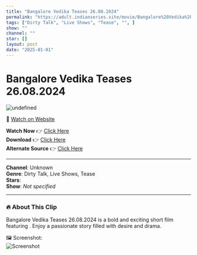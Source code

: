 ```yaml
---
title: "Bangalore Vedika Teases 26.08.2024"
permalink: "https://adult.indianseries.site/movie/Bangalore%20Vedika%20Teases%2026.08.2024"
tags: ["Dirty Talk", "Live Shows", "Tease", "", ]
show: ""
channel: ""
star: []
layout: post
date: "2025-01-01"
---
```


# Bangalore Vedika Teases 26.08.2024

![undefined](https://desisins.com/wp-content/uploads/2024/08/Vedika-Bangalore-DesiSins.com_.jpg)

🔗 [Watch on Website](https://adult.indianseries.site/movie/Bangalore%20Vedika%20Teases%2026.08.2024)

**Watch Now** 👉 [Click Here](https://adult.indianseries.site/movie/Bangalore%20Vedika%20Teases%2026.08.2024)  
**Download** 👉 [Click Here](https://adult.indianseries.site/movie/Bangalore%20Vedika%20Teases%2026.08.2024)  
**Alternate Source** 👉 [Click Here](https://adult.indianseries.site/movie/Bangalore%20Vedika%20Teases%2026.08.2024)

---

**Channel**: Unknown  
**Genre**: Dirty Talk, Live Shows, Tease  
**Stars**:   
**Show**: *Not specified*

---

### 🔥 About This Clip

Bangalore Vedika Teases 26.08.2024 is a bold and exciting short film featuring . Enjoy a passionate story filled with desire and drama.
 
🖼️ Screenshot:  
![Screenshot](https://desisins.com/wp-content/uploads/2024/08/Vedika-Bangalore-DesiSins.com_.jpg)
